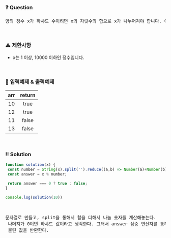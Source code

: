  ### ❓ Question

 <pre>양의 정수 x가 하샤드 수이려면 x의 자릿수의 합으로 x가 나누어져야 합니다. 예를 들어 18의 자릿수 합은 1+8=9이고, 18은 9로 나누어 떨어지므로 18은 하샤드 수입니다. 자연수 x를 입력받아 x가 하샤드 수인지 아닌지 검사하는 함수, solution을 완성해주세요.</pre>
 
<br>

### ⚠️ 제한사항

<ul>
  <li>x는 1 이상, 10000 이하인 정수입니다.</li>
</ul>

<br>

### 🔢 입력예제 & 출력예제

|arr|return|
|:-:|:-:|
|10|true|
|12|true|
|11|false|
|13|false|


<br>

 ### ‼️ Solution

 ```javascript
function solution(x) {
  const number = String(x).split('').reduce((a,b) => Number(a)+Number(b), 0);
  const answer = x % number;

  return answer === 0 ? true : false;
}

console.log(solution(10))
 ```
<br>



 <pre>문자열로 만들고, split을 통해서 합을 더해서 나눌 숫자를 계산해놓는다.
 나머지가 0이면 하샤드 값이라고 생각한다. 그래서 answer 삼중 연산자를 통해서
 불린 값을 반환한다.</pre>
